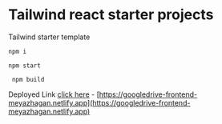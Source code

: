 # Tailwind react starter projects

Tailwind starter template

```
npm i
```

```
npm start
```

```
 npm build
```

Deployed Link [click here](https://googledrive-frontend-meyazhagan.netlify.app) - [https://googledrive-frontend-meyazhagan.netlify.app](https://googledrive-frontend-meyazhagan.netlify.app)

